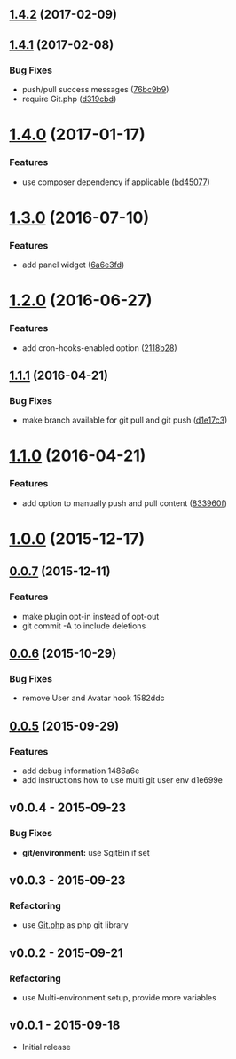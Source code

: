 <a name="1.4.2"></a>
## [1.4.2](https://github.com/blankogmbh/kirby-git-commit-and-push-content/compare/v1.4.1...v1.4.2) (2017-02-09)




<a name="1.4.1"></a>
## [1.4.1](https://github.com/blankogmbh/kirby-git-commit-and-push-content/compare/v1.4.0...v1.4.1) (2017-02-08)


### Bug Fixes

* push/pull success messages ([76bc9b9](https://github.com/blankogmbh/kirby-git-commit-and-push-content/commit/76bc9b9))
* require Git.php ([d319cbd](https://github.com/blankogmbh/kirby-git-commit-and-push-content/commit/d319cbd))



<a name="1.4.0"></a>
# [1.4.0](https://github.com/blankogmbh/kirby-git-commit-and-push-content/compare/v1.3.0...v1.4.0) (2017-01-17)


### Features

* use composer dependency if applicable ([bd45077](https://github.com/blankogmbh/kirby-git-commit-and-push-content/commit/bd45077))



<a name="1.3.0"></a>
# [1.3.0](https://github.com/blankogmbh/kirby-git-commit-and-push-content/compare/v1.2.0...v1.3.0) (2016-07-10)


### Features

* add panel widget ([6a6e3fd](https://github.com/blankogmbh/kirby-git-commit-and-push-content/commit/6a6e3fd))



<a name="1.2.0"></a>
# [1.2.0](https://github.com/blankogmbh/kirby-git-commit-and-push-content/compare/v1.1.1...v1.2.0) (2016-06-27)


### Features

* add cron-hooks-enabled option ([2118b28](https://github.com/blankogmbh/kirby-git-commit-and-push-content/commit/2118b28))



<a name="1.1.1"></a>
## [1.1.1](https://github.com/blankogmbh/kirby-git-commit-and-push-content/compare/v1.1.0...v1.1.1) (2016-04-21)


### Bug Fixes

* make branch available for git pull and git push ([d1e17c3](https://github.com/blankogmbh/kirby-git-commit-and-push-content/commit/d1e17c3))



<a name="1.1.0"></a>
# [1.1.0](https://github.com/blankogmbh/kirby-git-commit-and-push-content/compare/v1.0.0...v1.1.0) (2016-04-21)


### Features

* add option to manually push and pull content ([833960f](https://github.com/blankogmbh/kirby-git-commit-and-push-content/commit/833960f))



<a name="1.0.0"></a>
# [1.0.0](https://github.com/blankogmbh/kirby-git-commit-and-push-content/compare/v0.0.7...v1.0.0) (2015-12-17)




<a name="0.0.7"></a>
## [0.0.7](//compare/v0.0.6...v0.0.7) (2015-12-11)


### Features

* make plugin opt-in instead of opt-out
* git commit -A to include deletions

<a name="0.0.6"></a>
## [0.0.6](//compare/v0.0.5...v0.0.6) (2015-10-29)


### Bug Fixes

* remove User and Avatar hook 1582ddc



<a name="0.0.5"></a>
## [0.0.5](//compare/v0.0.4...v0.0.5) (2015-09-29)


### Features

* add debug information 1486a6e
* add instructions how to use multi git user env d1e699e



<a name="v0.0.4"></a>
## v0.0.4 - 2015-09-23

### Bug Fixes

* **git/environment:** use $gitBin if set


<a name="v0.0.3"></a>
## v0.0.3 - 2015-09-23

### Refactoring
 
* use [Git.php](https://github.com/kbjr/Git.php) as php git library 


<a name="v0.0.2"></a>
## v0.0.2 - 2015-09-21

### Refactoring 

* use Multi-environment setup, provide more variables


<a name="v0.0.1"></a>
## v0.0.1 - 2015-09-18
+ Initial release
